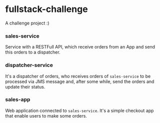 # fullstack-challenge

A challenge project :)

### sales-service
Service with a RESTFull API, which receive orders from an App and send this orders to a dispatcher.

### dispatcher-service
It's a dispatcher of orders, who receives orders of `sales-service` to be processed via JMS message and, after some while, send the orders and update their status.

### sales-app
Web application connected to `sales-service`. It's a simple checkout app that enable users to make some orders.
